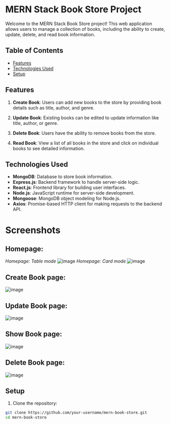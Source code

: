 # MERN Stack Book Store Project

Welcome to the MERN Stack Book Store project! This web application allows users to manage a collection of books, including the ability to create, update, delete, and read book information.

## Table of Contents
- [Features](#features)
- [Technologies Used](#technologies-used)
- [Setup](#setup)


## Features

1. **Create Book**: Users can add new books to the store by providing book details such as title, author, and genre.

2. **Update Book**: Existing books can be edited to update information like title, author, or genre.

3. **Delete Book**: Users have the ability to remove books from the store.

4. **Read Book**: View a list of all books in the store and click on individual books to see detailed information.


## Technologies Used

- **MongoDB**: Database to store book information.
- **Express.js**: Backend framework to handle server-side logic.
- **React.js**: Frontend library for building user interfaces.
- **Node.js**: JavaScript runtime for server-side development.
- **Mongoose**: MongoDB object modeling for Node.js.
- **Axios**: Promise-based HTTP client for making requests to the backend API.


# Screenshots
## Homepage:
  *Homepage: Table mode*
  ![image](https://github.com/aayushhh44/Book-Store/assets/110235375/ca7f4353-2324-4ec0-b4d1-9772376fc161)
  *Homepage: Card mode*
  ![image](https://github.com/aayushhh44/Book-Store/assets/110235375/0a36a571-d7c7-4997-a81f-d0f2f0f9d428)

## Create Book page:
  ![image](https://github.com/aayushhh44/Book-Store/assets/110235375/70fce2fd-a2cb-41a4-aa03-d4710a507b90)

## Update Book page:
  ![image](https://github.com/aayushhh44/Book-Store/assets/110235375/bfe70934-5439-4512-a72c-169c8641ed29)

## Show Book page:
  ![image](https://github.com/aayushhh44/Book-Store/assets/110235375/bc11a819-7ad8-43ec-aca0-5928cfacd4da)

## Delete Book page:
  ![image](https://github.com/aayushhh44/Book-Store/assets/110235375/5304199c-5a5f-413f-b314-30a61056f3b6)



  


## Setup

1. Clone the repository:

```bash
git clone https://github.com/your-username/mern-book-store.git
cd mern-book-store



